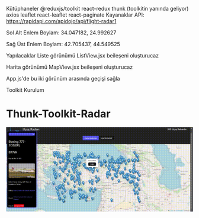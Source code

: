 Kütüphaneler
@reduxjs/toolkit
react-redux
thunk (toolkitin yanında geliyor)
axios
leaflet
react-leaflet
react-paginate
Kayanaklar
API: https://rapidapi.com/apidojo/api/flight-radar1

Sol Alt Enlem Boylam: 34.047182, 24.992627

Sağ Üst Enlem Boylam: 42.705437, 44.549525

Yapılacaklar
Liste görünümü ListView.jsx beileşeni oluşturucaz

Harita görünümü MapView.jsx beileşeni oluşturucaz

App.js'de bu iki görünüm arasında geçişi sağla

Toolkit Kurulum
# Thunk-Toolkit-Radar
![](Radar.gif)
